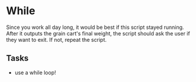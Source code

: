 # While

Since you work all day long, it would be best if this script stayed running. After it outputs the grain cart's final weight, the script should ask the user if they want to exit. If not, repeat the script.

## Tasks

- use a while loop!